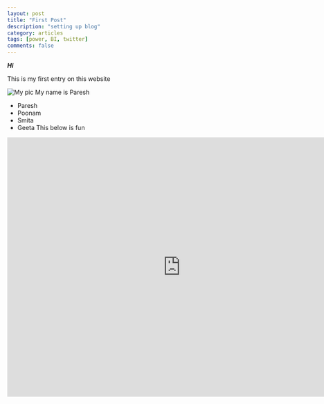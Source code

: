 ```yaml
---
layout: post
title: "First Post"
description: "setting up blog"
category: articles
tags: [power, BI, twitter]
comments: false
---
```


***Hi***

This is my first entry on this website

![My pic](https://pbs.twimg.com/profile_images/628603634779996160/6zvzY64V_400x400.jpg)
My name is Paresh

 - Paresh
 - Poonam
 - Smita
 - Geeta
This below is fun
<iframe width="800" height="600" src="https://app.powerbi.com/view?r=eyJrIjoiZTdhNjMwMjEtMjRjYy00ZGNkLWFhMDUtYThhOTQ1OTY0NDZlIiwidCI6IjliOTFmNGY2LWVmM2EtNDFkZS1hNWE4LTJkYTZkYjg2MDkxYSJ9" frameborder="0" allowFullScreen="true"></iframe>
